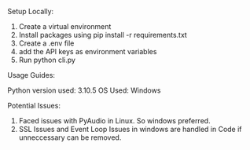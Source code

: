 Setup Locally:

1. Create a virtual environment
2. Install packages using pip install -r requirements.txt
3. Create a .env file
4. add the API keys as environment variables
5. Run python cli.py

Usage Guides:

Python version used: 3.10.5
OS Used: Windows

Potential Issues:
1. Faced issues with PyAudio in Linux. So windows preferred.
2. SSL Issues and Event Loop Issues in windows are handled in Code if unneccessary can be removed.